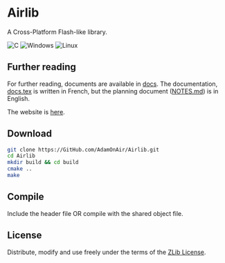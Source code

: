 # Airlib

A Cross-Platform Flash-like library.

![C](https://img.shields.io/badge/c-%2300599C.svg?style=for-the-badge&logo=c&logoColor=white)
![Windows](https://img.shields.io/badge/Windows-0078D6?style=for-the-badge&logo=windows&logoColor=white)
![Linux](https://img.shields.io/badge/Linux-FCC624?style=for-the-badge&logo=linux&logoColor=black)

## Further reading

For further reading, documents are available in [docs](./docs/). The documentation, [docs.tex](./docs/docs.tex) is written in French, but the planning document ([NOTES.md](./docs/NOTES.md)) is in English.

The website is [here](https://adamonair.neocities.org/airlib).

## Download

```bash
git clone https://GitHub.com/AdamOnAir/Airlib.git
cd Airlib
mkdir build && cd build
cmake ..
make
```

## Compile

Include the header file OR compile with the shared object file. 

## License

Distribute, modify and use freely under the terms of the
[ZLib License](./LICENSE).
